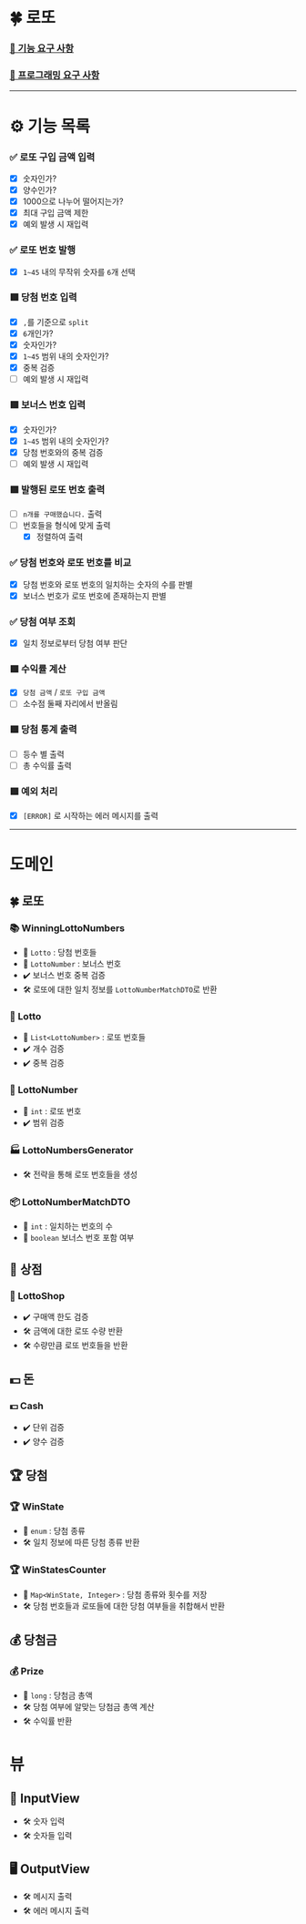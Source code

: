 # 🍀 로또

### [🚀 기능 요구 사항](https://github.com/SJ70/woowacourse-java-lotto-6#-%EA%B8%B0%EB%8A%A5-%EC%9A%94%EA%B5%AC-%EC%82%AC%ED%95%AD)

### [🎯 프로그래밍 요구 사항](https://github.com/SJ70/woowacourse-java-lotto-6#-%ED%94%84%EB%A1%9C%EA%B7%B8%EB%9E%98%EB%B0%8D-%EC%9A%94%EA%B5%AC-%EC%82%AC%ED%95%AD)

---
# ⚙️ 기능 목록

### ✅ 로또 구입 금액 입력

- [x] 숫자인가?
- [x] 양수인가?
- [x] 1000으로 나누어 떨어지는가?
- [x] 최대 구입 금액 제한
- [x] 예외 발생 시 재입력

### ✅ 로또 번호 발행

- [x] `1~45` 내의 무작위 숫자를 `6`개 선택

### 🟥 당첨 번호 입력

- [x] `,`를 기준으로 `split`
- [x] `6`개인가?
- [x] 숫자인가?
- [x] `1~45` 범위 내의 숫자인가?
- [x] 중복 검증
- [ ] 예외 발생 시 재입력

### 🟥 보너스 번호 입력

- [x] 숫자인가?
- [x] `1~45` 범위 내의 숫자인가?
- [x] 당첨 번호와의 중복 검증
- [ ] 예외 발생 시 재입력

### 🟥 발행된 로또 번호 출력
- [ ] `n개를 구매했습니다.` 출력
- [ ] 번호들을 형식에 맞게 출력
  - [x] 정렬하여 출력

### ✅ 당첨 번호와 로또 번호를 비교
- [x] 당첨 번호와 로또 번호의 일치하는 숫자의 수를 판별
- [x] 보너스 번호가 로또 번호에 존재하는지 판별

### ✅ 당첨 여부 조회
- [x] 일치 정보로부터 당첨 여부 판단

### 🟥 수익률 계산
- [x] `당첨 금액` / `로또 구입 금액`
- [ ] 소수점 둘째 자리에서 반올림

### 🟥 당첨 통계 출력
- [ ] 등수 별 출력
- [ ] 총 수익률 출력

### 🟥 예외 처리
- [x] `[ERROR]` 로 시작하는 에러 메시지를 출력

---

# 도메인

## 🍀 로또

### 📚 WinningLottoNumbers

- 📄 `Lotto` : 당첨 번호들
- 📄 `LottoNumber` : 보너스 번호
- ✔️ 보너스 번호 중복 검증
- 🛠️ 로또에 대한 일치 정보를 `LottoNumberMatchDTO`로 반환

### 📘 Lotto

- 📄 `List<LottoNumber>` : 로또 번호들
- ✔️ 개수 검증
- ✔️ 중복 검증

### 📄 LottoNumber

- 📄 `int` : 로또 번호
- ✔️ 범위 검증

### 🏭 LottoNumbersGenerator

- 🛠️ 전략을 통해 로또 번호들을 생성

### 📦 LottoNumberMatchDTO

- 📄 `int` : 일치하는 번호의 수
- 📄 `boolean` 보너스 번호 포함 여부

## 🏬 상점

### 🏬 LottoShop

- ✔️ 구매액 한도 검증
- 🛠️ 금액에 대한 로또 수량 반환
- 🛠️ 수량만큼 로또 번호들을 반환

## 💵 돈

### 💵 Cash

- ✔️ 단위 검증
- ✔️ 양수 검증

## 🏆 당첨

### 🏆 WinState

- 📄 `enum` : 당첨 종류
- 🛠️ 일치 정보에 따른 당첨 종류 반환

### 🏆 WinStatesCounter

- 📄 `Map<WinState, Integer>` : 당첨 종류와 횟수를 저장
- 🛠️ 당첨 번호들과 로또들에 대한 당첨 여부들을 취합해서 반환

## 💰 당첨금

### 💰 Prize

- 📄 `long` : 당첨금 총액
- 🛠️ 당첨 여부에 알맞는 당첨금 총액 계산
- 🛠️ 수익률 반환

# 뷰

## 📝 InputView

- 🛠️ 숫자 입력
- 🛠️ 숫자들 입력

## 🖥️ OutputView

- 🛠️ 메시지 출력
- 🛠️ 에러 메시지 출력